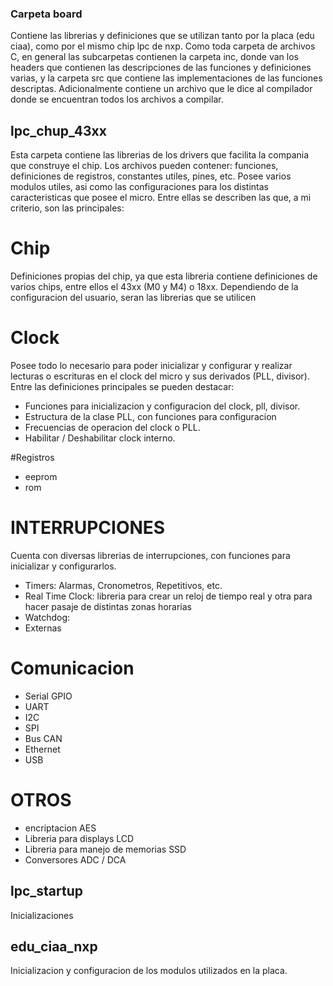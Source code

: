 ### Carpeta board

Contiene las librerias y definiciones que se utilizan tanto por la placa (edu ciaa), como por el mismo chip lpc de nxp. Como toda carpeta de archivos C, en general las subcarpetas contienen la carpeta inc, donde van los headers que contienen las descripciones de las funciones y definiciones varias, y la carpeta src que contiene las implementaciones de las funciones descriptas. Adicionalmente contiene un archivo que le dice al compilador donde se encuentran todos los archivos a compilar. 

## lpc_chup_43xx

Esta carpeta contiene las librerias de los drivers que facilita la compania que construye el chip. Los archivos pueden contener: funciones, definiciones de registros, constantes utiles, pines, etc. 
Posee varios modulos utiles, asi como las configuraciones para los distintas caracteristicas que posee el micro. Entre ellas se describen las que, a mi criterio, son las principales:

# Chip

Definiciones propias del chip, ya que esta libreria contiene definiciones de varios chips, entre ellos el 43xx (M0 y M4) o 18xx. Dependiendo de la configuracion del usuario, seran las librerias que se utilicen

# Clock

Posee todo lo necesario para poder inicializar y configurar y realizar lecturas o escrituras en el clock del micro y sus derivados (PLL, divisor). Entre las definiciones principales se pueden destacar:
- Funciones para inicializacion y configuracion del clock, pll, divisor.
- Estructura de la clase PLL, con funciones para configuracion
- Frecuencias de operacion del clock o PLL.
- Habilitar / Deshabilitar clock interno.

#Registros
- eeprom
- rom

# INTERRUPCIONES

Cuenta con diversas librerias de interrupciones, con funciones para inicializar y configurarlos.

- Timers: Alarmas, Cronometros, Repetitivos, etc.
- Real Time Clock: libreria para crear un reloj de tiempo real y otra para hacer pasaje de distintas zonas horarias
- Watchdog:
- Externas

# Comunicacion

- Serial GPIO
- UART
- I2C
- SPI
- Bus CAN
- Ethernet
- USB

# OTROS

 - encriptacion AES
 - Libreria para displays LCD
 - Libreria para manejo de memorias SSD
 - Conversores ADC / DCA

 ## lpc_startup
 
 Inicializaciones
 
 
 ## edu_ciaa_nxp
 
 Inicializacion y configuracion de los modulos utilizados en la placa. 